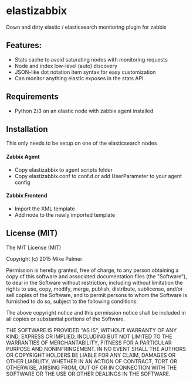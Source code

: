 # elastizabbix
Down and dirty elastic / elasticsearch monitoring plugin for zabbix

## Features:

- Stats cache to avoid saturating nodes with monitoring requests
- Node and index low-level (auto) discovery
- JSON-like dot notation item syntax for easy customization
- Can monitor anything elastic exposes in the stats API

## Requirements

 - Python 2/3 on an elastic node with zabbix agent installed

## Installation

This only needs to be setup on one of the elasticsearch nodes

#### Zabbix Agent

- Copy elastizabbix to agent scripts folder
- Copy elastizabbix.conf to conf.d or add UserParameter to your agent config

#### Zabbix Frontend

- Import the XML template
- Add node to the newly imported template

## License (MIT)

The MIT License (MIT)

Copyright (c) 2015 Mike Palmer

Permission is hereby granted, free of charge, to any person obtaining a copy
of this software and associated documentation files (the "Software"), to deal
in the Software without restriction, including without limitation the rights
to use, copy, modify, merge, publish, distribute, sublicense, and/or sell
copies of the Software, and to permit persons to whom the Software is
furnished to do so, subject to the following conditions:

The above copyright notice and this permission notice shall be included in
all copies or substantial portions of the Software.

THE SOFTWARE IS PROVIDED "AS IS", WITHOUT WARRANTY OF ANY KIND, EXPRESS OR
IMPLIED, INCLUDING BUT NOT LIMITED TO THE WARRANTIES OF MERCHANTABILITY,
FITNESS FOR A PARTICULAR PURPOSE AND NONINFRINGEMENT. IN NO EVENT SHALL THE
AUTHORS OR COPYRIGHT HOLDERS BE LIABLE FOR ANY CLAIM, DAMAGES OR OTHER
LIABILITY, WHETHER IN AN ACTION OF CONTRACT, TORT OR OTHERWISE, ARISING FROM,
OUT OF OR IN CONNECTION WITH THE SOFTWARE OR THE USE OR OTHER DEALINGS IN
THE SOFTWARE.
